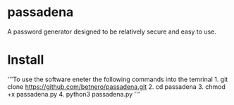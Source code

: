 # passadena
A password generator designed to be relatively secure and easy to use. 

# Install 
'''To use the software eneter the following commands into the temrinal
    1. git clone https://github.com/betnero/passadena.git
    2. cd passadena
    3. chmod +x passadena.py
    4. python3 passadena.py
   ''' 

